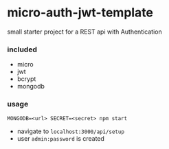 # micro-auth-jwt-template

small starter project for a REST api with Authentication

### included

* micro
* jwt
* bcrypt
* mongodb

### usage

```
MONGODB=<url> SECRET=<secret> npm start
```

* navigate to `localhost:3000/api/setup`
* user `admin:password` is created
